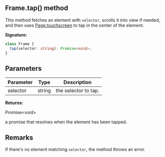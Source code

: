## Frame.tap() method

This method fetches an element with `selector`, scrolls it into view if needed, and then uses [Page.touchscreen](./puppeteer.page.touchscreen.md) to tap in the center of the element.

**Signature:**

```typescript
class Frame {
  tap(selector: string): Promise<void>;
}
```

## Parameters

| Parameter | Type   | Description          |
| --------- | ------ | -------------------- |
| selector  | string | the selector to tap. |

**Returns:**

Promise&lt;void&gt;

a promise that resolves when the element has been tapped.

## Remarks

If there's no element matching `selector`, the method throws an error.
